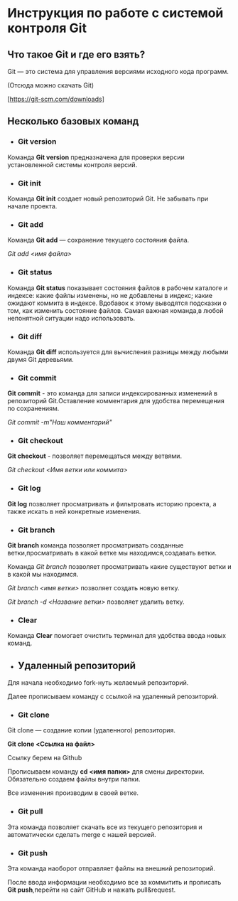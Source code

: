 # Инструкция по работе с системой контроля Git

## Что такое Git и где его взять?

Git — это система для управления версиями исходного кода программ.

(Отсюда можно скачать Git)

[https://git-scm.com/downloads]

## Несколько базовых команд

* ### **Git version**

Команда **Git version** предназначена для проверки версии установленной системы контроля версий.

* ### **Git init**
Команда **Git init** создает новый репозиторий Git.
Не забывать при начале проекта.

* ### **Git add**

Команда **Git add** — сохранение текущего состояния файла.

*Git add <имя файла>*
* ### **Git status**
Команда **Git status** показывает состояния файлов в рабочем каталоге и индексе: какие файлы изменены, но не добавлены в индекс; какие ожидают коммита в индексе. Вдобавок к этому выводятся подсказки о том, как изменить состояние файлов.
Самая важная команда,в любой непонятной ситуации надо использовать.


* ### **Git diff**
Команда **Git diff** используется для вычисления разницы между любыми двумя Git деревьями.

* ### **Git commit**

**Git commit** - это команда для записи индексированных изменений в репозиторий Git.Оставление комментария для удобства перемещения по сохранениям.

*Git commit -m"Наш комментарий"*
* ### **Git checkout**
 **Git checkout** - позволяет перемещаться между ветвями.

*Git checkout <Имя ветки или коммита>*
 * ### **Git log**
 **Git log** позволяет просматривать и фильтровать историю проекта, а также искать в ней конкретные изменения.

 * ###  **Git branch**
 **Git branch** команда позволяет просматривать созданные ветки,просматривать  в какой ветке мы находимся,создавать ветки.
 
 Команда *Git branch* позволяет просматривать какие существуют ветки и в какой мы находимся.

*Git branch <имя ветки>* позволяет создать новую ветку.

*Git branch -d <Название ветки>* позволяет удалить ветку.

* ### **Clear**
Команда **Clear** помогает очистить терминал для удобства ввода новых команд.

* ## **Удаленный репозиторий**

Для начала необходимо fork-нуть желаемый репозиторий.

Далее прописываем команду с ссылкой на удаленный репозиторий.

* ### **Git clone**
Git clone — создание копии (удаленного) репозитория. 

**Git clone <Ссылка на файл>**

Ссылку берем на Github

Прописываем команду **cd <имя папки>**  для смены директории.
Обязательно создаем файлы внутри папки.

Все изменения производим в своей ветке.

* ### **Git pull**

Эта команда позволяет скачать все из текущего репозитория и автоматически
сделать merge с нашей версией.

* ### **Git push**
Эта команда наоборот отправляет файлы на внешний репозиторий.

После ввода информации необходимо все за коммитить и прописать **Git push**,перейти на сайт GitHub  и нажать pull&request.

